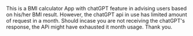 This is a BMI calculator App with chatGPT feature in advising users based on his/her BMI result.
However, the chatGPT api in use has limited amount of request in a month. Should incase you are not receiving the chatGPT's response, 
the APi might have exhausted it month usage.
Thank you.
